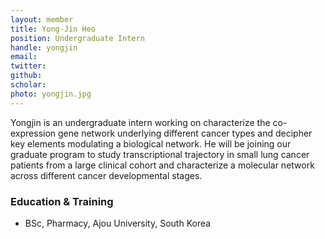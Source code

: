 ```yaml
---
layout: member
title: Yong-Jin Heo
position: Undergraduate Intern
handle: yongjin
email:
twitter:
github:
scholar: 
photo: yongjin.jpg
---
```



  Yongjin is an undergraduate intern working on characterize the co-expression gene network underlying different cancer types and decipher key elements modulating a biological network. He will be joining our graduate program to study transcriptional trajectory in small lung cancer patients from a large clinical cohort and characterize a molecular network across different cancer developmental stages.

### Education & Training
- BSc, Pharmacy, Ajou University, South Korea